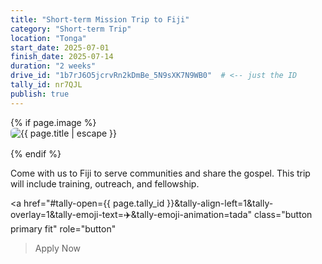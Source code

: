 ```yaml
---
title: "Short-term Mission Trip to Fiji"
category: "Short-term Trip"
location: "Tonga"
start_date: 2025-07-01
finish_date: 2025-07-14
duration: "2 weeks"
drive_id: "1b7rJ6O5jcrvRn2kDmBe_5N9sXK7N9WB0"  # <-- just the ID
tally_id: nr7QJL
publish: true
---
```


{% if page.image %}<img src="{{ page.image | relative_url }}" alt="{{ page.title | escape }}" style="max-width:100%;height:auto;display:block;margin-bottom:1rem;border-radius:6px;">{% endif %}

Come with us to Fiji to serve communities and share the gospel. This trip will include training, outreach, and fellowship.

<a
  href="#tally-open={{ page.tally_id }}&tally-align-left=1&tally-overlay=1&tally-emoji-text=✈️&tally-emoji-animation=tada"
  class="button primary fit"
  role="button"
>Apply Now</a>